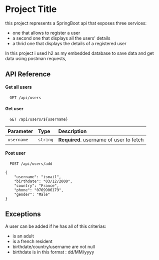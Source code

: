 
# Project Title

this project represents a SpringBoot api that exposes three services:
  * one that allows to register a user
  * a second one that displays all the users' details
  * a thrid one that displays the details of a registered user

In this project i used h2 as my embedded database to save data and get data using postman requests, 


## API Reference

#### Get all users

```http
  GET /api/users
```


#### Get user

```http
  GET /api/users/${username}
```

| Parameter | Type     | Description                       |
| :-------- | :------- | :-------------------------------- |
| `username`      | `string` | **Required**. username of user to fetch |

#### Post user

```http
  POST /api/users/add
```
```
{
    "username": "ismail",
    "birthdate": "03/12/2000",
    "country": "France",
    "phone": "0769906179",
    "gender": "Male"
}
```

## Exceptions
A user can be added if he has all of this criterias:
  * is an adult
  * is a french resident
  * birthdate/country/username are not null
  * birthdate is in this format : dd/MM/yyyy




